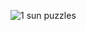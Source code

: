 ![1 sun puzzles](https://user-images.githubusercontent.com/23200043/49610592-a3813580-f964-11e8-8fac-617fb5a4d775.png)


